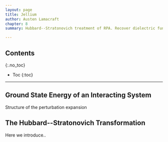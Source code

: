 ```yaml
---
layout: page
title: Jellium
author: Austen Lamacraft
chapter: 8
summary: Hubbard--Stratonovich treatment of RPA. Recover dielectric function. How do we get at the functional determinant in the simplest way? Perhaps just be expanding the density in terms of the Coulomb field -- this makes the closest connection to a response function.

---
```


## Contents
{:.no_toc}

* Toc
{:toc}

---

## Ground State Energy of an Interacting System

Structure of the perturbation expansion

## The Hubbard--Stratonovich Transformation

Here we introduce..
